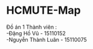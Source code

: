 # HCMUTE-Map
Đồ án 1
Thành viên :</br>
  -Đặng Hồ Vũ - 15110152</br>
  -Nguyễn Thành Luân - 15110075
